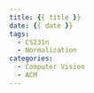 ```yaml
---
title: {{ title }}
date: {{ date }}
tags:
  - CS231n
  - Normalization
categories:
  - Computer Vision
  - ACM
---
```

